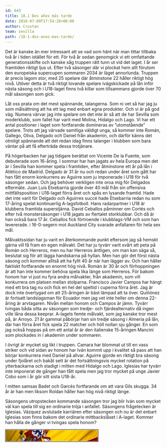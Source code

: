 ```yaml
---
id: 643
title: 18.1 Dos años más tarde
date: 2016-07-09T17:54:28+00:00
author: Crustan
team: sevilla
path: /18-1-dos-anos-mas-tarde/
---
```


Det är kanske än mer intressant att se vad som hänt när man tittar tillbaka två år i tiden istället för ett. För två år sedan genomgick vi ett omfattande generationsskifte och kanske såg truppen rätt tunn ut vid det laget. I år ser framtiden riktigt ljus ut. Efter två säsonger där vi plockat hem allt förutom den europeiska supercupen sommaren 2034 är läget annorlunda. Truppen är precis lagom stor, med 25 spelare där åtminstone 22 håller riktigt hög nivå. Utöver detta är två riktigt lovande spelare ivägskickade på lån inför nästa säsong och i U18-laget finns två killar som tillsammans gjorde över 70 mål säsongen som gick.

Låt oss prata om det mest spännande, talangerna. Som ni vet så har jag ju som målsättning att ha ett lag med enbart egna produkter. Och vi är på god väg. Numera värvar jag inte spelare om det inte är så att de har Sevilla som moderklubb, som fallet har varit med Molina, Hidalgo och Lago. Vi har ett antal positioner i laget som fortfarande domineras av &#8221;utomstående&#8221; spelare. Trots att jag värvade samtliga väldigt unga, så kommer inte Román, Gallego, Oliva, Delgado och Daniel från akademin, och därför känns det otroligt spännande att det redan idag finns talanger i klubben som bara väntar på att få efterträda dessa trotjänare.

På högerbacken har jag tidigare berättat om Vicente De la Fuente, som debuterade som 16-åring. I sommar har han jagats av hela Europa men det är i Sevilla han kommer spela i framtiden, efter åtminstone ett år på lån i Atlético de Madrid. Delgado är 31 år nu och redan under året som gått har han fått enorm konkurrens av Aguirre som ju imponerade i U18 för två säsonger sedan. Och jag behöver verkligen inte oroa mig för Delgados eftermäle. Juan Luis Etxebarria gjorde över 40 mål från sin offensiva mittfältsposition i U18-laget förra året och spås en lysande framtid. Hade det inte varit för Delgado och Aguirres succé hade Etxebarria redan nu som 17-åring spelat kontinuerlig A-lagsfotboll. Hans radarpartner i U18 är klubbens framtida superstjärna. David Ceballos påminner om Cortés och efter två monstersäsonger i U18 jagats av flertalet storklubbar. Och då är han också bara 17 år. Ceballos fick förtroende i klubblags-VM och som han levererade. i 16-0-segern mot Auckland City svarade anfallaren för hela sex mål.

Målvaktssidan har ju varit en återkommande punkt eftersom jag så hemskt gärna vill få fram en egen målvakt. Det har ju tyvärr varit svårt att peta på Román och Herreros, men nu har Herreros äntligen, om man kan säga så, beslutat sig för att lägga handskarna på hyllan. Men han gör det först nästa säsong och kommer alltså att ha fyllt 40 år när han lägger av. Och han håller faktiskt fortfarande en enormt hög nivå. Román är 30 år och förhoppningen är att han inte kommer behöva spela lika länge som Herreros. För bakom honom har vi just nu fyra andra målvakter, från akademin, som vill konkurrera om platsen mellan stolparna. Francisco Javier Campos har hängt med ett bra tag nu och fick en hel del speltid i cuperna förra året. Jag är dock inte övertygad om att 25-åringen är bäst lämpad att ta över. Quiñónez är fortsatt landslagsman för Ecuador men jag vet inte heller om denna 22-åring är arvtagaren. Nivån mellan honom och Campos är jämn. Tyvärr tvingas båda sitta av säsongen som tredje- och fjärdealternativ då ingen ville låna dessa keeprar. A-lagets femte målvakt, som jag kanske tror mest på, är Arroyo. 21 år gammal påbörjar han sin tredje säsong i Almeria på lån, där han förra året fick spela 22 matcher och höll nollan sju gånger. En som jag också hoppas på om ett antal år är den italienske 15-åringen Mancini som plockades in i akademin under sommaren.

I övrigt är mycket sig likt i truppen. Camara har blommat ut till en vass striker och vid sidan av honom har Iván kommit upp i kvalitet så pass att han börjar konkurrera med Daniel på allvar. Aguirre gjorde en riktigt bra säsong under fjolåret och bakåt sett är det fortsättningsvis mycket rotation på ytterbackarna och stadigt i mitten med Hidalgo och Lago. Iglesias har tyvärr inte imponerat de gånger han fått spela men jag tror mycket på unge Javier Cobo som i år gör sitt sista U18-år.

I mitten samsas Badet och Garcés fortfarande om att vara Gils skugga. 34 år är han men liksom Roldan håller han hög nivå riktigt länge.

Säsongens utropstecken kommande säsongen tror jag blir Iván som mycket väl kan spela till sig en ordinarie tröja i anfallet. Säsongens frågetecken är Iglesias. Vázquez avslutade karriären efter säsongen och nu är det enbart Iglesias som finns bakom det ordinarie mittbackslåset i A-laget. Kommer han hålla de gånger vi tvingas spela honom?

<img src="../images/espbanner.png" alt="espbanner" width="300" height="40" class="aligncenter size-full" />
